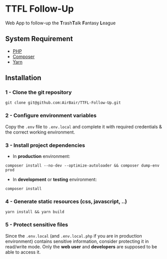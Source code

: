 TTFL Follow-Up
================

Web App to follow-up the **T**rash**T**alk **F**antasy **L**eague

## System Requirement

- [PHP](https://secure.php.net)
- [Composer](https://getcomposer.org)
- [Yarn](https://yarnpkg.com)

## Installation

### 1 - Clone the git repository

`git clone git@github.com:AirBair/TTFL-Follow-Up.git`

### 2 - Configure environment variables

Copy the `.env` file to `.env.local` and complete it with required credentials & the correct working environment.

### 3 - Install project dependencies

- In **production** environment:

`composer install --no-dev --optimize-autoloader && composer dump-env prod`

- In **development** or **testing** environment:

`composer install`

### 4 - Generate static resources (css, javascript, ..)

`yarn install && yarn build`

### 5 - Protect sensitive files

Since the `.env.local` (and `.env.local.php` if you are in production environment) contains sensitive information, consider protecting it in read/write mode.
Only the **web user** and **developers** are supposed to be able to access it.

